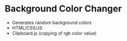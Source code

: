 # Background Color Changer 

- Generates random background colors
- HTML/CSS/JS
- Clipboard.js (copying of rgb color value)
